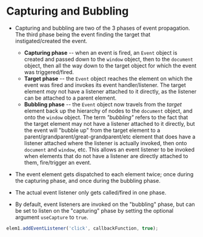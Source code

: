 # Capturing and Bubbling

- Capturing and bubbling are two of the 3 phases of event propagation. The third phase being the event finding the target that instigated/created the event.
  - **Capturing phase** -- when an event is fired, an `Event` object is created and passed down to the `window` object, then to the `document` object, then all the way down to the target object for which the event was triggered/fired.
  - **Target phase** -- the `Event` object reaches the element on which the event was fired and invokes its event handler/listener. The target element _may_ not have a listener attached to it directly, as the listener can be attached to a parent element.
  - **Bubbling phase** -- the `Event` object now travels from the _target_ element back up the hierarchy of nodes to the `document` object, and onto the `window` object. The term _"bubbling"_ refers to the fact that the target element may not have a listener attached to it directly, but the event will "bubble up" from the target element to a parent/grandparent/great-grandparent/etc element that does have a listener attached where the listener is actually invoked, then onto `document` and `window`, etc. This allows an event listener to be invoked when elements that do not have a listener are directly attached to them, fire/trigger an event.

- The event element gets dispatched to each element twice; once during the capturing phase, and once during the bubbling phase.
- The actual event listener only gets called/fired in one phase.
- By default, event listeners are invoked on the "bubbling" phase, but can be set to listen on the "capturing" phase by setting the optional argument `useCapture` to `true`.

```js
elem1.addEventListener('click', callbackFunction, true);
```
